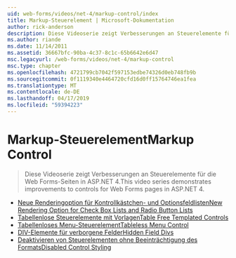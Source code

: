 ```yaml
---
uid: web-forms/videos/net-4/markup-control/index
title: Markup-Steuerelement | Microsoft-Dokumentation
author: rick-anderson
description: Diese Videoserie zeigt Verbesserungen an Steuerelemente für die Web Forms-Seiten in ASP.NET 4.
ms.author: riande
ms.date: 11/14/2011
ms.assetid: 36667bfc-90ba-4c37-8c1c-65b6642e6d47
msc.legacyurl: /web-forms/videos/net-4/markup-control
msc.type: chapter
ms.openlocfilehash: 4721799cb7042f597153edbe74326d0eb748fb9b
ms.sourcegitcommit: 0f1119340e4464720cfd16d0ff15764746ea1fea
ms.translationtype: MT
ms.contentlocale: de-DE
ms.lasthandoff: 04/17/2019
ms.locfileid: "59394223"
---
```

# <a name="markup-control"></a><span data-ttu-id="1e352-103">Markup-Steuerelement</span><span class="sxs-lookup"><span data-stu-id="1e352-103">Markup Control</span></span>

> <span data-ttu-id="1e352-104">Diese Videoserie zeigt Verbesserungen an Steuerelemente für die Web Forms-Seiten in ASP.NET 4.</span><span class="sxs-lookup"><span data-stu-id="1e352-104">This video series demonstrates improvements to controls for Web Forms pages in ASP.NET 4.</span></span>


- [<span data-ttu-id="1e352-105">Neue Renderingoption für Kontrollkästchen- und Optionsfeldlisten</span><span class="sxs-lookup"><span data-stu-id="1e352-105">New Rendering Option for Check Box Lists and Radio Button Lists</span></span>](aspnet-4-quick-hit-new-rendering-option-for-check-box-lists-and-radio-button-lists.md)
- [<span data-ttu-id="1e352-106">Tabellenlose Steuerelemente mit Vorlagen</span><span class="sxs-lookup"><span data-stu-id="1e352-106">Table Free Templated Controls</span></span>](aspnet-4-quick-hit-table-free-templated-controls.md)
- [<span data-ttu-id="1e352-107">Tabellenloses Menu-Steuerelement</span><span class="sxs-lookup"><span data-stu-id="1e352-107">Tableless Menu Control</span></span>](aspnet-4-quick-hit-tableless-menu-control.md)
- [<span data-ttu-id="1e352-108">DIV-Elemente für verborgene Felder</span><span class="sxs-lookup"><span data-stu-id="1e352-108">Hidden Field Divs</span></span>](aspnet-4-quick-hit-hidden-field-divs.md)
- [<span data-ttu-id="1e352-109">Deaktivieren von Steuerelementen ohne Beeinträchtigung des Formats</span><span class="sxs-lookup"><span data-stu-id="1e352-109">Disabled Control Styling</span></span>](aspnet-4-quick-hit-disabled-control-styling.md)
